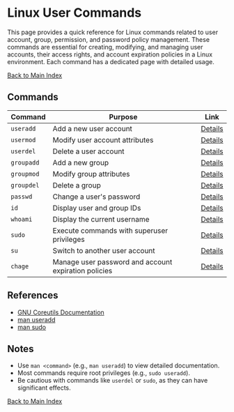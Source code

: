 # Linux User Commands

This page provides a quick reference for Linux commands related to user account, group, permission, and password policy management. These commands are essential for creating, modifying, and managing user accounts, their access rights, and account expiration policies in a Linux environment. Each command has a dedicated page with detailed usage.

[Back to Main Index](../README.md)

## Commands

| Command | Purpose | Link |
|---------|---------|------|
| `useradd` | Add a new user account | [Details](./user/useradd.md) |
| `usermod` | Modify user account attributes | [Details](./user/usermod.md) |
| `userdel` | Delete a user account | [Details](./user/userdel.md) |
| `groupadd` | Add a new group | [Details](./user/groupadd.md) |
| `groupmod` | Modify group attributes | [Details](./user/groupmod.md) |
| `groupdel` | Delete a group | [Details](./user/groupdel.md) |
| `passwd` | Change a user's password | [Details](./user/passwd.md) |
| `id` | Display user and group IDs | [Details](./user/id.md) |
| `whoami` | Display the current username | [Details](./user/whoami.md) |
| `sudo` | Execute commands with superuser privileges | [Details](./user/sudo.md) |
| `su` | Switch to another user account | [Details](./user/su.md) |
| `chage` | Manage user password and account expiration policies | [Details](./user/chage.md) |

## References
- [GNU Coreutils Documentation](https://www.gnu.org/software/coreutils/manual/coreutils.html)
- [man useradd](https://man7.org/linux/man-pages/man8/useradd.8.html)
- [man sudo](https://man7.org/linux/man-pages/man8/sudo.8.html)

## Notes
- Use `man <command>` (e.g., `man useradd`) to view detailed documentation.
- Most commands require root privileges (e.g., `sudo useradd`).
- Be cautious with commands like `userdel` or `sudo`, as they can have significant effects.

[Back to Main Index](../README.md)